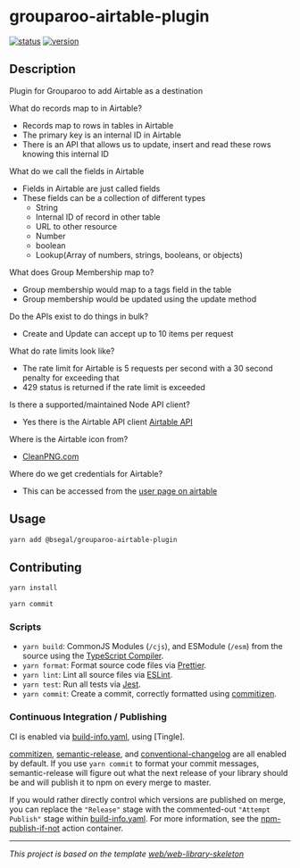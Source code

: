 # grouparoo-airtable-plugin

[![status](https://tingle-api.spotify.net/v1/badge/di-amer/grouparoo-airtable-plugin/status)](https://backstage.spotify.net/tingle/di-amer/grouparoo-airtable-plugin#builds)
[![version](https://tingle-api.spotify.net/v1/badge/di-amer/grouparoo-airtable-plugin/version)](https://backstage.spotify.net/tingle/di-amer/grouparoo-airtable-plugin#builds)


## Description

Plugin for Grouparoo to add Airtable as a destination

What do records map to in Airtable?
- Records map to rows in tables in Airtable
- The primary key is an internal ID in Airtable
- There is an API that allows us to update, insert and read these rows knowing this internal ID

What do we call the fields in Airtable
- Fields in Airtable are just called fields
- These fields can be a collection of different types
  - String
  - Internal ID of record in other table
  - URL to other resource
  - Number
  - boolean
  - Lookup(Array of numbers, strings, booleans, or objects)

What does Group Membership map to?
- Group membership would map to a tags field in the table
- Group membership would be updated using the update method

Do the APIs exist to do things in bulk?
- Create and Update can accept up to 10 items per request

What do rate limits look like?
- The rate limit for Airtable is 5 requests per second with a 30 second penalty for exceeding that
- 429 status is returned if the rate limit is exceeded

Is there a supported/maintained Node API client?
- Yes there is the Airtable API client [Airtable API](https://github.com/Airtable/airtable.js)

Where is the Airtable icon from?
- [CleanPNG.com](https://www.cleanpng.com/png-airtable-database-spreadsheet-logo-application-sof-6054986/)

Where do we get credentials for Airtable?
- This can be accessed from the [user page on airtable](https://airtable.com/account)
## Usage

```sh
yarn add @bsegal/grouparoo-airtable-plugin
```

## Contributing

```sh
yarn install
```

```sh
yarn commit
```


### Scripts

- `yarn build`: CommonJS Modules (`/cjs`), and ESModule (`/esm`) from the source using the [TypeScript Compiler](https://www.typescriptlang.org/docs/handbook/compiler-options.html).
- `yarn format`: Format source code files via [Prettier].
- `yarn lint`: Lint all source files via [ESLint].
- `yarn test`: Run all tests via [Jest].
- `yarn commit`: Create a commit, correctly formatted using [commitizen].


### Continuous Integration / Publishing

CI is enabled via [build-info.yaml], using [Tingle].

[commitizen], [semantic-release], and [conventional-changelog] are all enabled by default. If you use `yarn commit` to format your commit messages, semantic-release will figure out what the next release of your library should be and will publish it to npm on every merge to master.

If you would rather directly control which versions are published on merge, you can replace the `"Release"` stage with the commented-out `"Attempt Publish"` stage within [build-info.yaml]. For more information, see the [npm-publish-if-not] action container.

---

_This project is based on the template [web/web-library-skeleton](https://ghe.spotify.net/web/web-library-skeleton)_

[build-info.yaml]: ./build-info.yaml
[commitizen]: https://github.com/commitizen/cz-cli
[conventional-changelog]: https://github.com/conventional-changelog/conventional-changelog
[ESLint]: https://eslint.org/
[Jest]: http://jestjs.io/
[npm-publish-if-not]: https://ghe.spotify.net/action-containers/npm-publish-if-not
[Prettier]: https://prettier.io/
[semantic-release]: https://github.com/semantic-release/semantic-release
